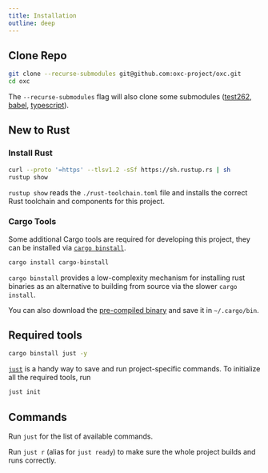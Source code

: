 ```yaml
---
title: Installation
outline: deep
---
```


## Clone Repo

```bash
git clone --recurse-submodules git@github.com:oxc-project/oxc.git
cd oxc
```

The `--recurse-submodules` flag will also clone some submodules ([test262](https://github.com/tc39/test262), [babel](https://github.com/babel/babel), [typescript](https://github.com/microsoft/TypeScript)).

## New to Rust

### Install Rust

```bash
curl --proto '=https' --tlsv1.2 -sSf https://sh.rustup.rs | sh
rustup show
```

`rustup show` reads the `./rust-toolchain.toml` file and installs the correct Rust toolchain and components for this project.

### Cargo Tools

Some additional Cargo tools are required for developing this project, they can be installed via [`cargo binstall`](https://github.com/cargo-bins/cargo-binstall).

```bash
cargo install cargo-binstall
```

`cargo binstall` provides a low-complexity mechanism for installing rust binaries as an alternative to building from source via the slower `cargo install`.

You can also download the [pre-compiled binary](https://github.com/cargo-bins/cargo-binstall#installation) and save it in `~/.cargo/bin`.

## Required tools

```bash
cargo binstall just -y
```

[`just`](https://github.com/casey/just) is a handy way to save and run project-specific commands.
To initialize all the required tools, run

```bash
just init
```

## Commands

Run `just` for the list of available commands.

Run `just r` (alias for `just ready`) to make sure the whole project builds and runs correctly.
